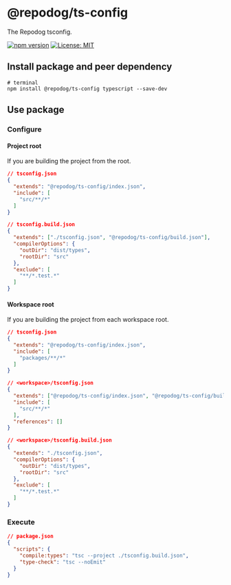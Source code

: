 # @repodog/ts-config

The Repodog tsconfig.

[![npm version](https://badge.fury.io/js/%40repodog%2Fts-config.svg)](https://badge.fury.io/js/%40repodog%2Fts-config)
[![License: MIT](https://img.shields.io/badge/License-MIT-yellow.svg)](LICENSE)

## Install package and peer dependency

```shell
# terminal
npm install @repodog/ts-config typescript --save-dev
```

## Use package

### Configure

#### Project root

If you are building the project from the root.

```json
// tsconfig.json
{
  "extends": "@repodog/ts-config/index.json",
  "include": [
    "src/**/*"
  ]
}
```

```json
// tsconfig.build.json
{
  "extends": ["./tsconfig.json", "@repodog/ts-config/build.json"],
  "compilerOptions": {
    "outDir": "dist/types",
    "rootDir": "src"
  },
  "exclude": [
    "**/*.test.*"
  ]
}
```

#### Workspace root

If you are building the project from each workspace root.

```json
// tsconfig.json
{
  "extends": "@repodog/ts-config/index.json",
  "include": [
    "packages/**/*"
  ]
}
```

```json
// <workspace>/tsconfig.json
{
  "extends": ["@repodog/ts-config/index.json", "@repodog/ts-config/build.json"],
  "include": [
    "src/**/*"
  ],
  "references": []
}
```

```json
// <workspace>/tsconfig.build.json
{
  "extends": "./tsconfig.json",
  "compilerOptions": {
    "outDir": "dist/types",
    "rootDir": "src"
  },
  "exclude": [
    "**/*.test.*"
  ]
}
```

### Execute

```json
// package.json
{
  "scripts": {
    "compile:types": "tsc --project ./tsconfig.build.json",
    "type-check": "tsc --noEmit"
  }
}
```
